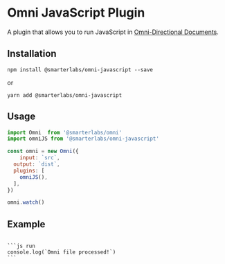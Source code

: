 # Omni JavaScript Plugin

A plugin that allows you to run JavaScript in [Omni-Directional Documents](https://github.com/smarterlabs/omni).

## Installation

```
npm install @smarterlabs/omni-javascript --save
```

or

```
yarn add @smarterlabs/omni-javascript
```

## Usage

```js
import Omni  from '@smarterlabs/omni'
import omniJS from '@smarterlabs/omni-javascript'

const omni = new Omni({
	input: `src`,
  output: `dist`,
  plugins: [
    omniJS(),
  ],
})

omni.watch()
```

## Example

<pre lang='no-highlight'><code>
```js run
console.log(`Omni file processed!`)
```
</code></pre>